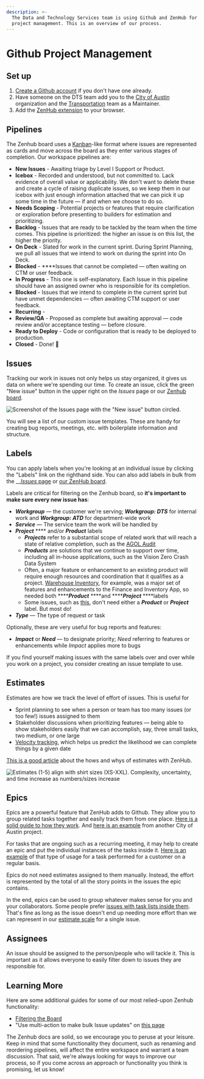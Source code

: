 ```yaml
---
description: >-
  The Data and Technology Services team is using Github and ZenHub for agile
  project management. This is an overview of our process.
---
```


# Github Project Management

## Set up

1. [Create a Github account](https://github.com/join) if you don't have one already.
2. Have someone on the DTS team add you to the [City of Austin](https://github.com/cityofaustin) organization and the [Transportation](https://github.com/orgs/cityofaustin/teams/transportation) team as a Maintainer.
3. Add the [ZenHub extension](https://www.zenhub.com/extension) to your browser.

## Pipelines

The Zenhub board uses a [Kanban](https://en.wikipedia.org/wiki/Kanban_board)-like format where issues are represented as cards and move across the board as they enter various stages of completion. Our workspace pipelines are:

* **New Issues** - Awaiting triage by Level I Support or Product. 
* **Icebox** - Recorded and understood, but not committed to. Lack evidence of overall value or applicability. We don't want to delete these and create a cycle of raising duplicate issues, so we keep them in our icebox with just enough information attached that we can pick it up some time in the future — if and when we choose to do so.
* **Needs Scoping** - Potential projects or features that require clarification or exploration before presenting to builders for estimation and prioritizing.
* **Backlog** - Issues that are ready to be tackled by the team when the time comes. This pipeline is prioritized: the higher an issue is on this list, the higher the priority. 
* **On Deck** - Slated for work in the current sprint. During Sprint Planning, we pull all issues that we intend to work on during the sprint into On Deck.
* **Blocked** - ****Issues that cannot be completed — often waiting on CTM or user feedback.
* **In Progress** - This one is self-explanatory. Each Issue in this pipeline should have an assigned owner who is responsible for its completion.
* **Blocked** - Issues that we intend to complete in the current sprint but have unmet dependencies — often awaiting CTM support or user feedback.
* **Recurring** - 
* **Review/QA** - Proposed as complete but awaiting approval  — code review and/or acceptance testing — before closure. 
* **Ready to Deploy** - Code or configuration that is ready to be deployed to production. 
* **Closed** - Done! 🙌

## Issues

Tracking our work in issues not only helps us stay organized, it gives us data on where we're spending our time. To create an issue, click the green "New issue" button in the upper right on the _Issues_ page or our [Zenhub board](https://github.com/cityofaustin/atd-data-tech/blob/master/.github/settings.yml#workspaces/data--tech-services-5caf7dc6ecad11531cc418ef/board).

![Screenshot of the Issues page with the &quot;New issue&quot; button circled. ](https://github.com/cityofaustin/atd-data-tech/raw/master/images/Create-new-issue.png?raw=true)

You will see a list of our custom issue templates. These are handy for creating bug reports, meetings, etc. with boilerplate information and structure. 

## Labels

You can apply labels when you're looking at an individual issue by clicking the "Labels" link on the righthand side. You can also add labels in bulk from the __[_Issues_ page](https://github.com/cityofaustin/atd-data-tech/issues) or [our ZenHub board](https://github.com/cityofaustin/atd-data-tech#workspaces/data--tech-services-5caf7dc6ecad11531cc418ef/board). 

Labels are critical for filtering on the Zenhub board, so **it's important to make sure every new issue has**:

* _**Workgroup**_ — the customer we're serving; _**Workgroup: DTS**_ for internal work and _**Workgroup: ATD**_ for department-wide work
* _**Service**_ — The service team the work will be handled by
* _**Project**_ **** and/or _**Product**_ labels
  * _**Projects**_ refer to a substantial scope of related work that will reach a state of relative completion, such as the [AGOL Audit](https://github.com/cityofaustin/atd-data-tech/issues/253) 
  * _**Products**_ are solutions that we continue to support over time, including all in-house applications, such as the Vision Zero Crash Data System
  * Often, a major feature or enhancement to an existing product will require enough resources and coordination that it qualifies as a project. [Warehouse Inventory](https://github.com/cityofaustin/atd-data-tech/issues/20), for example, was a major set of features and enhancements to the Finance and Inventory App, so needed both ****_**Product**_ ****and ****_**Project**_ ****labels 
  * Some issues, such as [this](https://github.com/cityofaustin/atd-data-tech/issues/1010), don't need either a _**Product**_ or _**Project**_ label. But most do! 
* _**Type**_ — The type of request or task 

Optionally, these are very useful for bug reports and features:

* _**Impact**_ or _**Need**_ — to designate priority; _Need_ referring to features or enhancements while _Impact_ applies more to bugs

If you find yourself making issues with the same labels over and over while you work on a project, you consider creating an issue template to use.

## Estimates

Estimates are how we track the level of effort of issues. This is useful for

* Sprint planning to see when a person or team has too many issues \(or too few!\) issues assigned to them
* Stakeholder discussions when prioritizing features — being able to show stakeholders easily that we can accomplish, say, three small tasks, two medium, or one large
* [Velocity tracking](https://www.zenhub.com/blog/track-your-speed-of-work-with-agile-velocity-charts/), which helps us predict the likelihood we can complete things by a given date

[This is a good article](https://help.zenhub.com/support/solutions/articles/43000010347-estimate-work-using-story-points) about the hows and whys of estimates with ZenHub.

![Estimates \(1-5\) align with shirt sizes \(XS-XXL\). Complexity, uncertainty, and time increase as numbers/sizes increase](https://github.com/cityofaustin/atd-data-tech/raw/master/images/Relative-estimates.png)

## Epics

Epics are a powerful feature that ZenHub adds to Github. They allow you to group related tasks together and easily track them from one place. [Here is a solid guide to how they work](https://www.zenhub.com/blog/working-with-epics-in-github/). And [here is an example](https://github.com/cityofaustin/techstack/issues/1215) from another City of Austin project.

For tasks that are ongoing such as a recurring meeting, it may help to create an epic and put the individual instances of the tasks inside it. [Here is an example](https://github.com/cityofaustin/atd-geospatial/issues/4) of that type of usage for a task performed for a customer on a regular basis.

Epics do not need estimates assigned to them manually. Instead, the effort is represented by the total of all the story points in the issues the epic contains.

In the end, epics can be used to group whatever makes sense for you and your collaborators. Some people prefer [issues with task lists inside them](https://github.com/cityofaustin/techstack/issues/616). That's fine as long as the issue doesn't end up needing more effort than we can represent in our [estimate scale](https://github.com/cityofaustin/atd-data-tech/wiki/Project-Management:-Github-and-ZenHub-Basics#estimates) for a single issue.

## Assignees

An issue should be assigned to the person/people who will tackle it. This is important as it allows everyone to easily filter down to issues they are responsible for.

## Learning More

Here are some additional guides for some of our most relied-upon Zenhub functionality:

* [Filtering the Board](https://help.zenhub.com/support/solutions/articles/43000498508--filtering-the-board)
* "Use multi-action to make bulk Issue updates" on [this page](https://help.zenhub.com/support/solutions/articles/43000031098-get-to-know-board-features-and-functionality)

The Zenhub docs are solid, so we encourage you to peruse at your leisure. Keep in mind that some functionality they document, such as renaming and reordering pipelines, will affect the entire workspace and warrant a team discussion. That said, we're always looking for ways to improve our process, so if you come across an approach or functionality you think is promising, let us know!

### 


